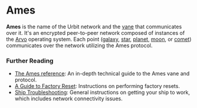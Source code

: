 # Ames

**Ames** is the name of the Urbit network and the [vane](/glossary/vane) that communicates over it. It's an encrypted peer-to-peer network composed of instances of the [Arvo](/glossary/arvo) operating system. Each point ([galaxy](/glossary/galaxy), [star](/glossary/star), [planet](/glossary/planet), [moon](/glossary/moon), or [comet](/glossary/comet)) communicates over the network utilizing the Ames protocol.

### Further Reading

- [The Ames reference](/system/kernel/ames): An in-depth technical guide to the Ames vane and protocol.
- [A Guide to Factory Reset](https://urbit.org/using/id/guide-to-resets): Instructions on performing factory resets.
- [Ship Troubleshooting](https://urbit.org/using/os/ship-troubleshooting): General instructions on getting your ship to work, which includes network connectivity issues.
